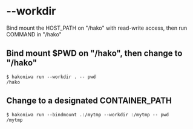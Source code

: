 # --workdir

Bind mount the HOST_PATH on "/hako" with read-write access, then run COMMAND in "/hako"

## Bind mount $PWD on "/hako", then change to "/hako"

```console
$ hakoniwa run --workdir . -- pwd
/hako

```

## Change to a designated CONTAINER_PATH

```console
$ hakoniwa run --bindmount .:/mytmp --workdir :/mytmp -- pwd
/mytmp

```
